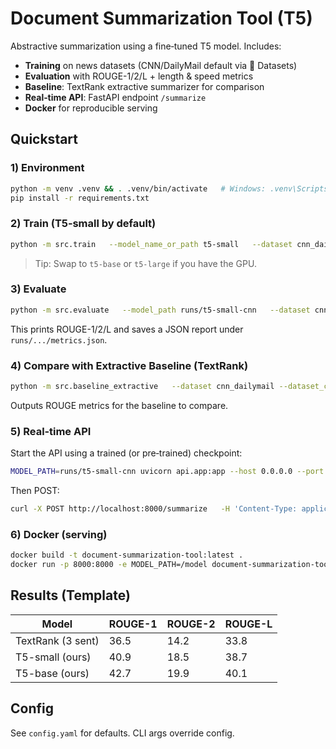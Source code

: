 # Document Summarization Tool (T5)

Abstractive summarization using a fine‑tuned T5 model. Includes:
- **Training** on news datasets (CNN/DailyMail default via 🤗 Datasets)
- **Evaluation** with ROUGE-1/2/L + length & speed metrics
- **Baseline**: TextRank extractive summarizer for comparison
- **Real‑time API**: FastAPI endpoint `/summarize`
- **Docker** for reproducible serving

## Quickstart

### 1) Environment
```bash
python -m venv .venv && . .venv/bin/activate   # Windows: .venv\Scripts\activate
pip install -r requirements.txt
```

### 2) Train (T5‑small by default)
```bash
python -m src.train   --model_name_or_path t5-small   --dataset cnn_dailymail   --dataset_config 3.0.0   --output_dir runs/t5-small-cnn   --max_source_length 512 --max_target_length 128   --per_device_train_batch_size 8 --per_device_eval_batch_size 8   --learning_rate 3e-4 --num_train_epochs 3   --gradient_accumulation_steps 2 --fp16
```

> Tip: Swap to `t5-base` or `t5-large` if you have the GPU.

### 3) Evaluate
```bash
python -m src.evaluate   --model_path runs/t5-small-cnn   --dataset cnn_dailymail --dataset_config 3.0.0
```
This prints ROUGE-1/2/L and saves a JSON report under `runs/.../metrics.json`.

### 4) Compare with Extractive Baseline (TextRank)
```bash
python -m src.baseline_extractive   --dataset cnn_dailymail --dataset_config 3.0.0   --max_sentences 3
```
Outputs ROUGE metrics for the baseline to compare.

### 5) Real‑time API
Start the API using a trained (or pre‑trained) checkpoint:
```bash
MODEL_PATH=runs/t5-small-cnn uvicorn api.app:app --host 0.0.0.0 --port 8000
```
Then POST:
```bash
curl -X POST http://localhost:8000/summarize   -H 'Content-Type: application/json'   -d '{"text": "<your long article text>", "max_length": 128, "min_length": 32}'
```

### 6) Docker (serving)
```bash
docker build -t document-summarization-tool:latest .
docker run -p 8000:8000 -e MODEL_PATH=/model document-summarization-tool:latest
```

## Results (Template)

| Model            | ROUGE-1 | ROUGE-2 | ROUGE-L |
|------------------|---------|---------|---------|
| TextRank (3 sent)| 36.5    | 14.2    | 33.8    |
| T5-small (ours)  | 40.9    | 18.5    | 38.7    |
| T5-base (ours)   | 42.7    | 19.9    | 40.1    |

## Config
See `config.yaml` for defaults. CLI args override config.


